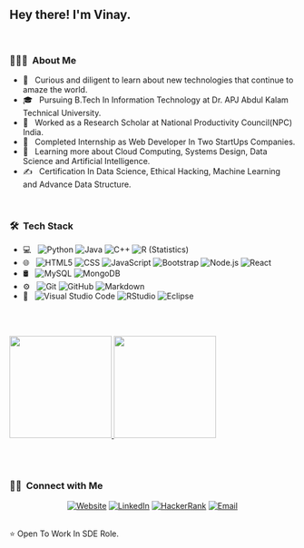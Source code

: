<h2> Hey there! I'm Vinay.</h2>
<br>
<h3> 👨🏻‍💻 &nbsp;About Me </h3>

- 🤔 &nbsp; Curious and diligent to learn about new technologies that continue to amaze the world.
- 🎓 &nbsp; Pursuing B.Tech In Information Technology at Dr. APJ Abdul Kalam Technical University.
- 💼 &nbsp; Worked as a Research Scholar at National Productivity Council(NPC) India.
- 🤵‍ &nbsp;  Completed Internship as Web Developer In Two StartUps Companies.
- 🌱 &nbsp; Learning more about Cloud Computing, Systems Design, Data Science and Artificial Intelligence.
- ✍️ &nbsp; Certification In Data Science, Ethical Hacking, Machine Learning and Advance Data Structure.
<br>
<h3> 🛠 &nbsp;Tech Stack</h3>

- 💻 &nbsp;
  ![Python](https://img.shields.io/badge/-Python-333333?style=flat&logo=python)
  ![Java](https://img.shields.io/badge/-Java-333333?style=flat&logo=Java&logoColor=007396)
  ![C++](https://img.shields.io/badge/-C++-333333?style=flat&logo=C%2B%2B&logoColor=00599C)
  ![R (Statistics)](https://img.shields.io/badge/-R-333333?style=flat&logo=R&logoColor=276DC3)
- 🌐 &nbsp;
  ![HTML5](https://img.shields.io/badge/-HTML5-333333?style=flat&logo=HTML5)
  ![CSS](https://img.shields.io/badge/-CSS-333333?style=flat&logo=CSS3&logoColor=1572B6)
  ![JavaScript](https://img.shields.io/badge/-JavaScript-333333?style=flat&logo=javascript)
  ![Bootstrap](https://img.shields.io/badge/-Bootstrap-333333?style=flat&logo=bootstrap&logoColor=563D7C)
  ![Node.js](https://img.shields.io/badge/-Node.js-333333?style=flat&logo=node.js)
  ![React](https://img.shields.io/badge/-React-333333?style=flat&logo=react)
- 🛢 &nbsp;
  ![MySQL](https://img.shields.io/badge/-MySQL-333333?style=flat&logo=mysql)
  ![MongoDB](https://img.shields.io/badge/-MongoDB-333333?style=flat&logo=mongodb)
- ⚙️ &nbsp;
  ![Git](https://img.shields.io/badge/-Git-333333?style=flat&logo=git)
  ![GitHub](https://img.shields.io/badge/-GitHub-333333?style=flat&logo=github)
  ![Markdown](https://img.shields.io/badge/-Markdown-333333?style=flat&logo=markdown)
- 🔧 &nbsp;
  ![Visual Studio Code](https://img.shields.io/badge/-Visual%20Studio%20Code-333333?style=flat&logo=visual-studio-code&logoColor=007ACC)
  ![RStudio](https://img.shields.io/badge/-RStudio-333333?style=flat&logo=rstudio)
  ![Eclipse](https://img.shields.io/badge/-Eclipse-333333?style=flat&logo=eclipse-ide&logoColor=2C2255)


<br/> <br>

<a href="https://github.com/Vinay-gupta9">
  <img height="180em" src="https://github-readme-stats.vercel.app/api?username=Vinay-gupta9&theme=buefy&show_icons=true" />
  <img height="180em" src="https://github-readme-stats.vercel.app/api/top-langs/?username=Vinay-gupta9&theme=buefy&layout=compact" />
</a>

<br/> <br>

<h3> 🤝🏻 &nbsp;Connect with Me </h3>

<p align="center">
<a href="#"><img alt="Website" src="https://img.shields.io/badge/Website-Vinay%20Gupta-blue?style=flat-square&logo=google-chrome"></a>
<a href="https://www.linkedin.com/in/vinay-gupta-2631b2180/"><img alt="LinkedIn" src="https://img.shields.io/badge/LinkedIn-Vinay%20Gupta-blue?style=flat-square&logo=linkedin"></a>
<a href="https://www.hackerrank.com/vinaykumargupta4"><img alt="HackerRank" src="https://img.shields.io/badge/HackerRank-Vinay%20Gupta-blue?style=flat-square&logo=hackerrank"></a>
<a href="mailto:bit18it25@bit.ac.in"><img alt="Email" src="https://img.shields.io/badge/Email-Vinay%20Gupta-blue?style=flat-square&logo=gmail"></a>
</p>
<br>
⭐️ Open To Work In SDE Role.


<!---
Vinay-gupta9/Vinay-gupta9 is a ✨ special ✨ repository because its `README.md` (this file) appears on your GitHub profile.
You can click the Preview link to take a look at your changes.
--->
